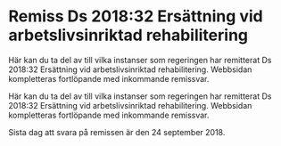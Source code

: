 # Remiss Ds 2018:32 Ersättning vid arbetslivsinriktad rehabilitering

Här kan du ta del av till vilka instanser som regeringen har remitterat Ds 2018:32 Ersättning vid arbetslivsinriktad rehabilitering. Webbsidan kompletteras fortlöpande med inkommande remissvar.

Här kan du ta del av till vilka instanser som regeringen har remitterat Ds 2018:32 Ersättning vid arbetslivsinriktad rehabilitering. Webbsidan kompletteras fortlöpande med inkommande remissvar.

Sista dag att svara på remissen är den 24 september 2018.
